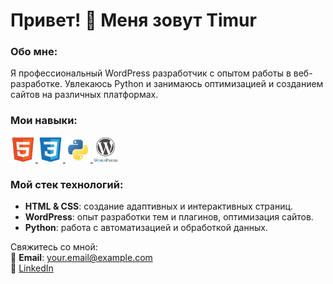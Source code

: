 # Привет! 👋 Меня зовут Timur

### Обо мне:
Я профессиональный WordPress разработчик с опытом работы в веб-разработке. Увлекаюсь Python и занимаюсь оптимизацией и созданием сайтов на различных платформах.

### Мои навыки:

<p align="left">
  <a href="https://developer.mozilla.org/en-US/docs/Web/HTML" target="_blank"> 
    <img src="https://raw.githubusercontent.com/devicons/devicon/master/icons/html5/html5-original.svg" alt="html5" width="40" height="40"/> 
  </a>
  <a href="https://developer.mozilla.org/en-US/docs/Web/CSS" target="_blank"> 
    <img src="https://raw.githubusercontent.com/devicons/devicon/master/icons/css3/css3-original.svg" alt="css3" width="40" height="40"/> 
  </a>
  <a href="https://www.python.org" target="_blank"> 
    <img src="https://raw.githubusercontent.com/devicons/devicon/master/icons/python/python-original.svg" alt="python" width="40" height="40"/> 
  </a>
  <a href="https://wordpress.org/" target="_blank"> 
    <img src="https://raw.githubusercontent.com/devicons/devicon/master/icons/wordpress/wordpress-original.svg" alt="wordpress" width="40" height="40"/> 
  </a>
</p>

### Мой стек технологий:

- **HTML & CSS**: создание адаптивных и интерактивных страниц.
- **WordPress**: опыт разработки тем и плагинов, оптимизация сайтов.
- **Python**: работа с автоматизацией и обработкой данных.

Свяжитесь со мной:  
📧 **Email**: your.email@example.com  
💼 [LinkedIn](https://www.linkedin.com/in/your-profile)  


<!--
**TimurQobilov/TimurQobilov** is a ✨ _special_ ✨ repository because its `README.md` (this file) appears on your GitHub profile.

Here are some ideas to get you started:

- 🔭 I’m currently working on ...
- 🌱 I’m currently learning ...
- 👯 I’m looking to collaborate on ...
- 🤔 I’m looking for help with ...
- 💬 Ask me about ...
- 📫 How to reach me: ...
- 😄 Pronouns: ...
- ⚡ Fun fact: ...
-->
